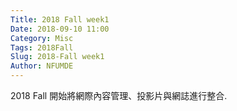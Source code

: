 ```yaml
---
Title: 2018 Fall week1
Date: 2018-09-10 11:00
Category: Misc
Tags: 2018Fall
Slug: 2018-Fall week1
Author: NFUMDE
---
```

<!-- PELICAN_END_SUMMARY -->
2018 Fall 開始將網際內容管理、投影片與網誌進行整合.